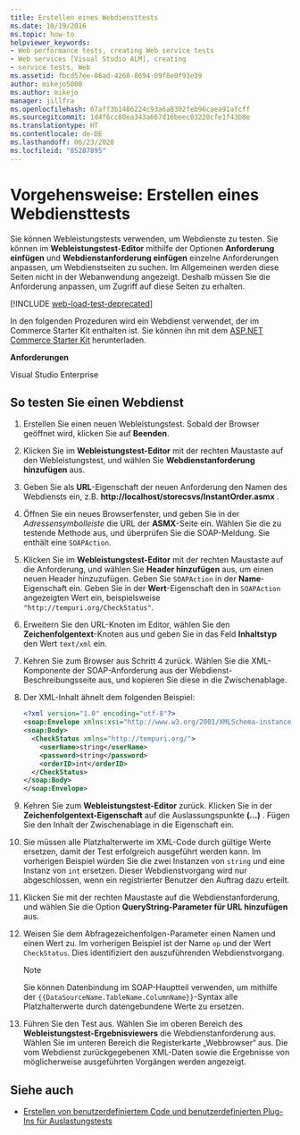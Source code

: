 ```yaml
---
title: Erstellen eines Webdiensttests
ms.date: 10/19/2016
ms.topic: how-to
helpviewer_keywords:
- Web performance tests, creating Web service tests
- Web services [Visual Studio ALM], creating
- service tests, Web
ms.assetid: fbcd57ee-06ad-4260-8694-09f8e0f93e39
author: mikejo5000
ms.author: mikejo
manager: jillfra
ms.openlocfilehash: 67aff3b1486224c93a6a8302feb96caea91afcff
ms.sourcegitcommit: 1d4f6cc80ea343a667d16beec03220cfe1f43b8e
ms.translationtype: HT
ms.contentlocale: de-DE
ms.lasthandoff: 06/23/2020
ms.locfileid: "85287895"
---
```

# <a name="how-to-create-a-web-service-test"></a>Vorgehensweise: Erstellen eines Webdiensttests

Sie können Webleistungstests verwenden, um Webdienste zu testen. Sie können im **Webleistungstest-Editor** mithilfe der Optionen **Anforderung einfügen** und **Webdienstanforderung einfügen** einzelne Anforderungen anpassen, um Webdienstseiten zu suchen. Im Allgemeinen werden diese Seiten nicht in der Webanwendung angezeigt. Deshalb müssen Sie die Anforderung anpassen, um Zugriff auf diese Seiten zu erhalten.

[!INCLUDE [web-load-test-deprecated](includes/web-load-test-deprecated.md)]

In den folgenden Prozeduren wird ein Webdienst verwendet, der im Commerce Starter Kit enthalten ist. Sie können ihn mit dem [ASP.NET Commerce Starter Kit](https://sourceforge.net/projects/ppcsk/) herunterladen.

**Anforderungen**

Visual Studio Enterprise

## <a name="to-test-a-web-service"></a>So testen Sie einen Webdienst

1. Erstellen Sie einen neuen Webleistungstest. Sobald der Browser geöffnet wird, klicken Sie auf **Beenden**.

2. Klicken Sie im **Webleistungstest-Editor** mit der rechten Maustaste auf den Webleistungstest, und wählen Sie **Webdienstanforderung hinzufügen** aus.

3. Geben Sie als **URL**-Eigenschaft der neuen Anforderung den Namen des Webdiensts ein, z.B. **http://localhost/storecsvs/InstantOrder.asmx** .

4. Öffnen Sie ein neues Browserfenster, und geben Sie in der *Adressensymbolleiste* die URL der **ASMX**-Seite ein. Wählen Sie die zu testende Methode aus, und überprüfen Sie die SOAP-Meldung. Sie enthält eine `SOAPAction`.

5. Klicken Sie im **Webleistungstest-Editor** mit der rechten Maustaste auf die Anforderung, und wählen Sie **Header hinzufügen** aus, um einen neuen Header hinzuzufügen. Geben Sie `SOAPAction` in der **Name**-Eigenschaft ein. Geben Sie in der **Wert**-Eigenschaft den in `SOAPAction` angezeigten Wert ein, beispielsweise `"http://tempuri.org/CheckStatus"`.

6. Erweitern Sie den URL-Knoten im Editor, wählen Sie den **Zeichenfolgentext**-Knoten aus und geben Sie in das Feld **Inhaltstyp** den Wert `text/xml` ein.

7. Kehren Sie zum Browser aus Schritt 4 zurück. Wählen Sie die XML-Komponente der SOAP-Anforderung aus der Webdienst-Beschreibungsseite aus, und kopieren Sie diese in die Zwischenablage.

8. Der XML-Inhalt ähnelt dem folgenden Beispiel:

     ```xml
     <?xml version="1.0" encoding="utf-8"?>
     <soap:Envelope xmlns:xsi="http://www.w3.org/2001/XMLSchema-instance" xmlns:xsd="http://www.w3.org/2001/XMLSchema" xmlns:soap="http://schemas.xmlsoap.org/soap/envelope/">
     <soap:Body>
       <CheckStatus xmlns="http://tempuri.org/">
         <userName>string</userName>
         <password>string</password>
         <orderID>int</orderID>
       </CheckStatus>
     </soap:Body>
     </soap:Envelope>
     ```

9. Kehren Sie zum **Webleistungstest-Editor** zurück. Klicken Sie in der **Zeichenfolgentext-Eigenschaft** auf die Auslassungspunkte **(…)** . Fügen Sie den Inhalt der Zwischenablage in die Eigenschaft ein.

10. Sie müssen alle Platzhalterwerte im XML-Code durch gültige Werte ersetzen, damit der Test erfolgreich ausgeführt werden kann. Im vorherigen Beispiel würden Sie die zwei Instanzen von `string` und eine Instanz von `int` ersetzen. Dieser Webdienstvorgang wird nur abgeschlossen, wenn ein registrierter Benutzer den Auftrag dazu erteilt.

11. Klicken Sie mit der rechten Maustaste auf die Webdienstanforderung, und wählen Sie die Option **QueryString-Parameter für URL hinzufügen** aus.

12. Weisen Sie dem Abfragezeichenfolgen-Parameter einen Namen und einen Wert zu. Im vorherigen Beispiel ist der Name `op` und der Wert `CheckStatus`. Dies identifiziert den auszuführenden Webdienstvorgang.

    > [!NOTE]
    > Sie können Datenbindung im SOAP-Hauptteil verwenden, um mithilfe der `{{DataSourceName.TableName.ColumnName}}`-Syntax alle Platzhalterwerte durch datengebundene Werte zu ersetzen.

13. Führen Sie den Test aus. Wählen Sie im oberen Bereich des **Webleistungstest-Ergebnisviewers** die Webdienstanforderung aus. Wählen Sie im unteren Bereich die Registerkarte „Webbrowser“ aus. Die vom Webdienst zurückgegebenen XML-Daten sowie die Ergebnisse von möglicherweise ausgeführten Vorgängen werden angezeigt.

## <a name="see-also"></a>Siehe auch

- [Erstellen von benutzerdefiniertem Code und benutzerdefinierten Plug-Ins für Auslastungstests](../test/create-custom-code-and-plug-ins-for-load-tests.md)
